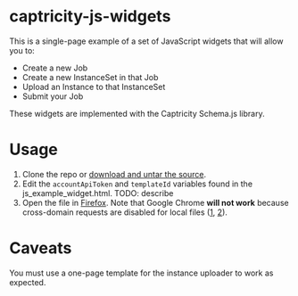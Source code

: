 captricity-js-widgets
=====================

This is a single-page example of a set of JavaScript widgets that will allow
you to: 

* Create a new Job
* Create a new InstanceSet in that Job 
* Upload an Instance to that InstanceSet
* Submit your Job

These widgets are implemented with the Captricity Schema.js library.

# Usage

1. Clone the repo or <a href="https://github.com/Captricity/captricity-js-widgets/tarball/master" target="_blank">download and untar the source</a>.
2. Edit the ```accountApiToken``` and ```templateId``` variables found in the js_example_widget.html.  TODO: describe
3. Open the file in <a href="http://www.mozilla.org/en-US/firefox/new/" target="_blank">Firefox</a>.  Note that Google Chrome **will not work** because cross-domain requests are disabled for local files (<a href="http://stackoverflow.com/questions/8449716/cross-origin-requests-are-only-supported-for-http-but-its-not-cross-domain" target="_blank">1</a>, <a href="http://stackoverflow.com/questions/4819060/allow-google-chrome-to-use-xmlhttprequest-to-load-a-url-from-a-local-file" target="_blank">2</a>).

# Caveats

You must use a one-page template for the instance uploader to work as expected.

